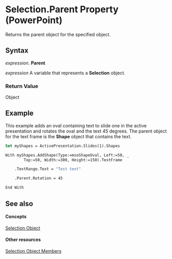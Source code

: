 
# Selection.Parent Property (PowerPoint)

Returns the parent object for the specified object.


## Syntax

 _expression_. **Parent**

 _expression_ A variable that represents a **Selection** object.


### Return Value

Object


## Example

This example adds an oval containing text to slide one in the active presentation and rotates the oval and the text 45 degrees. The parent object for the text frame is the  **Shape** object that contains the text.


```vb
Set myShapes = ActivePresentation.Slides(1).Shapes

With myShapes.AddShape(Type:=msoShapeOval, Left:=50, _
        Top:=50, Width:=300, Height:=150).TextFrame

    .TextRange.Text = "Test text"

    .Parent.Rotation = 45

End With
```


## See also


#### Concepts


[Selection Object](a7def3bd-9dff-da53-152d-4fd686642413.md)
#### Other resources


[Selection Object Members](cfc57277-8872-4d39-0cc7-3d52d514406c.md)
